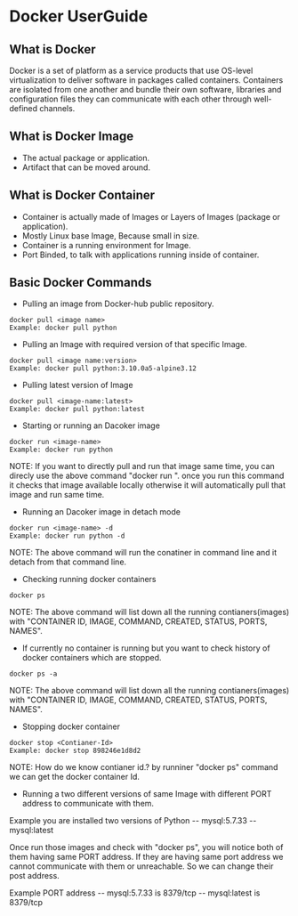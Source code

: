 # Docker UserGuide

## What is Docker
<p>Docker is a set of platform as a service products that use OS-level
virtualization to deliver software in packages called containers. 
Containers are isolated from one another and bundle their own software,
libraries and configuration files they can communicate with each other
through well-defined channels.</p>

## What is Docker Image
- The actual package or application.
- Artifact that can be moved around.

## What is Docker Container
- Container is actually made of Images or Layers of Images (package or application).
- Mostly Linux base Image, Because small in size.
- Container is a running environment for Image.
- Port Binded, to talk with applications running inside of container.

## Basic Docker Commands
- Pulling an image from Docker-hub public repository.
```
docker pull <image name>
Example: docker pull python 
```

- Pulling an Image with required version of that specific Image.
```
docker pull <image name:version>
Example: docker pull python:3.10.0a5-alpine3.12 
```

- Pulling latest version of Image
```
docker pull <image-name:latest>
Example: docker pull python:latest
```

- Starting or running an Dacoker image
```
docker run <image-name>
Example: docker run python
```
<p> NOTE: If you want to directly pull and run that image same time, you can direcly use the above command "docker run <image-name>". once you run this command it checks that image available locally otherwise it will automatically pull that image and run same time. </p>

- Running an Dacoker image in detach mode
```
docker run <image-name> -d
Example: docker run python -d
```
<p>NOTE: The above command will run the conatiner in command line and it detach from that command line.</p>

- Checking running docker containers
```
docker ps
```
<p>NOTE: The above command will list down all the running contianers(images) with "CONTAINER ID, IMAGE, COMMAND, CREATED, STATUS, PORTS, NAMES".</p>

- If currently no container is running but you want to check history of docker containers which are stopped.
```
docker ps -a
```
<p>NOTE: The above command will list down all the running contianers(images) with "CONTAINER ID, IMAGE, COMMAND, CREATED, STATUS, PORTS, NAMES".</p>

- Stopping docker container
```
docker stop <Contianer-Id>
Example: docker stop 898246e1d8d2
```
<p>NOTE: How do we know contianer id.? by runniner "docker ps" command we can get the docker container Id.</p>

- Running a two different versions of same Image with different PORT address to communicate with them.
<p>
Example you are installed two versions of Python
-- mysql:5.7.33
-- mysql:latest

Once run those images and check with "docker ps", you  will notice both of them having same PORT address. If they are having same port address we cannot communicate with them or unreachable. So we can change their post address.
 
 Example PORT address 
-- mysql:5.7.33 is 8379/tcp
-- mysql:latest is 8379/tcp
</p>
